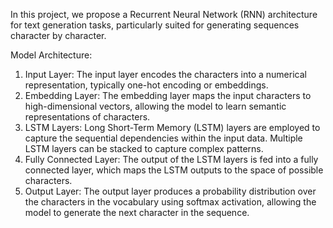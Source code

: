 In this project, we propose a Recurrent Neural Network (RNN) architecture for text generation tasks, particularly suited for generating sequences character by character.

Model Architecture:

1. Input Layer: The input layer encodes the characters into a numerical representation, typically one-hot encoding or embeddings.
2. Embedding Layer: The embedding layer maps the input characters to high-dimensional vectors, allowing the model to learn semantic representations of characters.
3. LSTM Layers: Long Short-Term Memory (LSTM) layers are employed to capture the sequential dependencies within the input data. Multiple LSTM layers can be stacked to capture complex patterns.
4. Fully Connected Layer: The output of the LSTM layers is fed into a fully connected layer, which maps the LSTM outputs to the space of possible characters.
5. Output Layer: The output layer produces a probability distribution over the characters in the vocabulary using softmax activation, allowing the model to generate the next character in the sequence.
